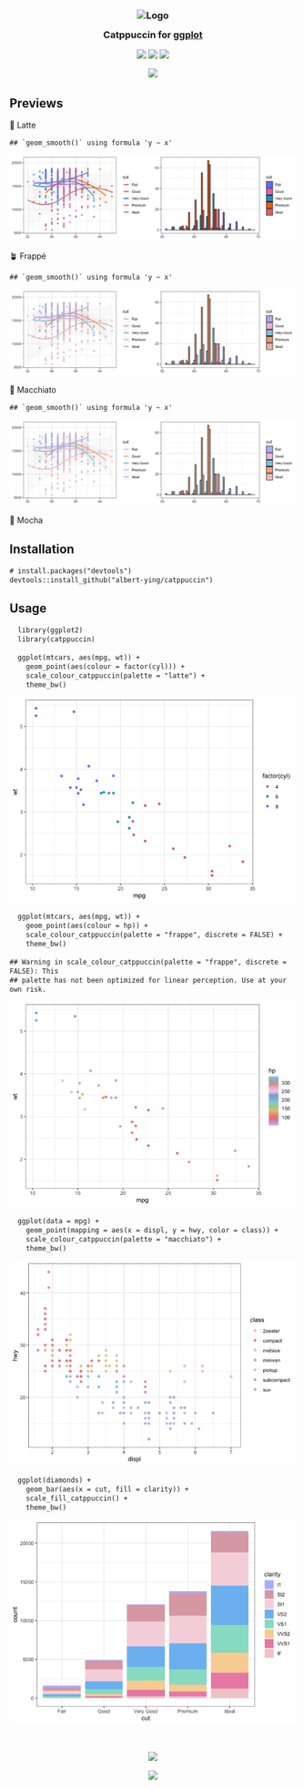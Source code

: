 <h3 align="center">
<img src="https://raw.githubusercontent.com/catppuccin/catppuccin/main/assets/logos/exports/1544x1544_circle.png" width="100" alt="Logo"/><br/>
<img src="https://raw.githubusercontent.com/catppuccin/catppuccin/main/assets/misc/transparent.png" height="30" width="0px"/>
Catppuccin for
<a href="https://github.com/catppuccin/template">ggplot</a>
<img src="https://raw.githubusercontent.com/catppuccin/catppuccin/main/assets/misc/transparent.png" height="30" width="0px"/>
</h3>
<p align="center">
<a href="https://github.com/albert-ying/catppuccin/stargazers"><img src="https://img.shields.io/github/stars/albert-ying/catppuccin?colorA=363a4f&colorB=b7bdf8&style=for-the-badge"></a>
<a href="https://github.com/albert-ying/catppuccin/issues"><img src="https://img.shields.io/github/issues/albert-ying/catppuccin?colorA=363a4f&colorB=f5a97f&style=for-the-badge"></a>
<a href="https://github.com/albert-ying/catppuccin/contributors"><img src="https://img.shields.io/github/contributors/albert-ying/catppuccin?colorA=363a4f&colorB=a6da95&style=for-the-badge"></a>
</p>
<p align="center">
<img src="https://raw.githubusercontent.com/catppuccin/catppuccin/main/assets/previews/preview.webp"/>
</p>

## Previews

🌻 Latte

    ## `geom_smooth()` using formula 'y ~ x'

![](README_files/figure-markdown_strict/unnamed-chunk-2-1.png)

🪴 Frappé

    ## `geom_smooth()` using formula 'y ~ x'

![](README_files/figure-markdown_strict/unnamed-chunk-3-1.png)

🌺 Macchiato

    ## `geom_smooth()` using formula 'y ~ x'

![](README_files/figure-markdown_strict/unnamed-chunk-4-1.png)

🌿 Mocha

## Installation


    # install.packages("devtools")
    devtools::install_github("albert-ying/catppuccin")

## Usage

      library(ggplot2)
      library(catppuccin)

      ggplot(mtcars, aes(mpg, wt)) +
        geom_point(aes(colour = factor(cyl))) +
        scale_colour_catppuccin(palette = "latte") +
        theme_bw()

![](README_files/figure-markdown_strict/unnamed-chunk-7-1.png)

      ggplot(mtcars, aes(mpg, wt)) +
        geom_point(aes(colour = hp)) +
        scale_colour_catppuccin(palette = "frappe", discrete = FALSE) +
        theme_bw()

    ## Warning in scale_colour_catppuccin(palette = "frappe", discrete = FALSE): This
    ## palette has not been optimized for linear perception. Use at your own risk.

![](README_files/figure-markdown_strict/unnamed-chunk-8-1.png)

      ggplot(data = mpg) +
        geom_point(mapping = aes(x = displ, y = hwy, color = class)) +
        scale_colour_catppuccin(palette = "macchiato") +
        theme_bw()

![](README_files/figure-markdown_strict/unnamed-chunk-9-1.png)

      ggplot(diamonds) +
        geom_bar(aes(x = cut, fill = clarity)) +
        scale_fill_catppuccin() +
        theme_bw()

![](README_files/figure-markdown_strict/unnamed-chunk-10-1.png)

 

<p align="center">
<img src="https://raw.githubusercontent.com/catppuccin/catppuccin/main/assets/footers/gray0_ctp_on_line.svg?sanitize=true" />
</p>
<p align="center">
<a href="https://github.com/catppuccin/catppuccin/blob/main/LICENSE"><img src="https://img.shields.io/static/v1.svg?style=for-the-badge&label=License&message=MIT&logoColor=d9e0ee&colorA=363a4f&colorB=b7bdf8"/></a>
</p>

